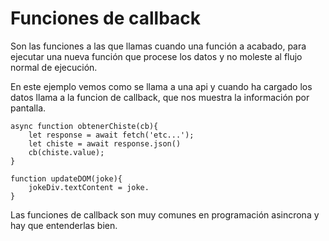 # Funciones de callback
Son las funciones a las que llamas cuando una función a acabado, para ejecutar una nueva función que procese los datos y no moleste al flujo normal de ejecución.

En este ejemplo vemos como se llama a una api y cuando ha cargado los datos llama a la funcion de callback, que nos muestra la información por pantalla.

~~~~
async function obtenerChiste(cb){
	let response = await fetch('etc...');
	let chiste = await response.json()
	cb(chiste.value);
}

function updateDOM(joke){
	jokeDiv.textContent = joke.
}
~~~~

Las funciones de callback son muy comunes en programación asincrona y hay que entenderlas bien.